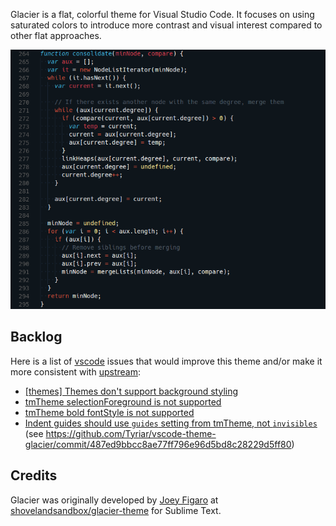 Glacier is a flat, colorful theme for Visual Studio Code. It focuses on using saturated colors to introduce more contrast and visual interest compared to other flat approaches.

![Visual Studio Code Glacier theme preview](images/preview.png)

## Backlog

Here is a list of [vscode](https://github.com/Microsoft/vscode) issues that would improve this theme and/or make it more consistent with [upstream](https://github.com/shovelandsandbox/glacier-theme):

- [[themes] Themes don't support background styling](https://github.com/Microsoft/vscode/issues/3429)
- [tmTheme selectionForeground is not supported](https://github.com/Microsoft/vscode/issues/10622)
- [tmTheme bold fontStyle is not supported](https://github.com/Microsoft/vscode/issues/10623)
- [Indent guides should use `guides` setting from tmTheme, not `invisibles`](https://github.com/Microsoft/vscode/issues/10624) (see https://github.com/Tyriar/vscode-theme-glacier/commit/487ed9bbcc8ae77ff796e96d5bd8c28229d5ff80)

## Credits

Glacier was originally developed by [Joey Figaro](https://github.com/joeyfigaro) at [shovelandsandbox/glacier-theme](https://github.com/shovelandsandbox/glacier-theme) for Sublime Text.
